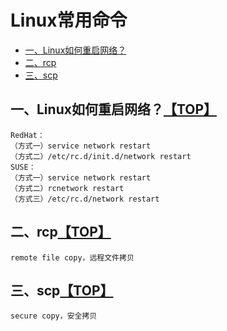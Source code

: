 # <a name="top">Linux常用命令</a>
* [一、Linux如何重启网络？](#anchor1)
* [二、rcp](#anchor2)
* [三、scp](#anchor3)

## <a name="anchor1">一、Linux如何重启网络？</a>[【TOP】](#top)
```
RedHat：
（方式一）service network restart
（方式二）/etc/rc.d/init.d/network restart
SUSE：
（方式一）service network restart
（方式二）rcnetwork restart
（方式三）/etc/rc.d/network restart
```

## <a name="anchor2">二、rcp</a>[【TOP】](#top)
```
remote file copy，远程文件拷贝

```

## <a name="anchor3">三、scp</a>[【TOP】](#top)
```
secure copy，安全拷贝

```
